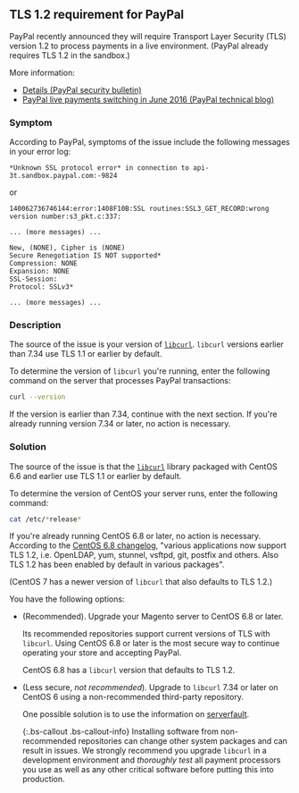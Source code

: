 ## TLS 1.2 requirement for PayPal

PayPal recently announced they will require Transport Layer Security (TLS) version 1.2 to process payments in a live environment. (PayPal already requires TLS 1.2 in the sandbox.)

More information:

*  [Details (PayPal security bulletin)](https://www.paypal.com/uk/webapps/mpp/ssl-security-update)
*  [PayPal live payments switching in June 2016 (PayPal technical blog)](https://medium.com/paypal-engineering/security-related-changes-required-to-avoid-service-disruption-82caf7778328#0422)

### Symptom

According to PayPal, symptoms of the issue include the following messages in your error log:

```text
*Unknown SSL protocol error* in connection to api-3t.sandbox.paypal.com:-9824
```

or

```text
140062736746144:error:1408F10B:SSL routines:SSL3_GET_RECORD:wrong version number:s3_pkt.c:337:

... (more messages) ...

New, (NONE), Cipher is (NONE)
Secure Renegotiation IS NOT supported*
Compression: NONE
Expansion: NONE
SSL-Session:
Protocol: SSLv3*

... (more messages) ...
```

### Description

The source of the issue is your version of [`libcurl`](https://curl.haxx.se/libcurl/c/CURLOPT_SSLVERSION.html). `libcurl` versions earlier than 7.34 use TLS 1.1 or earlier by default.

To determine the version of `libcurl` you're running, enter the following command on the server that processes PayPal transactions:

```bash
curl --version
```

If the version is earlier than 7.34, continue with the next section. If you're already running version 7.34 or later, no action is necessary.

### Solution

The source of the issue is that the [`libcurl`](https://curl.haxx.se/libcurl/c/CURLOPT_SSLVERSION.html) library packaged with CentOS 6.6 and earlier use TLS 1.1 or earlier by default.

To determine the version of CentOS your server runs, enter the following command:

```bash
cat /etc/*release*
```

If you're already running CentOS 6.8 or later, no action is necessary. According to the [CentOS 6.8 changelog](https://wiki.centos.org/Manuals/ReleaseNotes/CentOS6.8), "various applications now support TLS 1.2, i.e. OpenLDAP, yum, stunnel, vsftpd, git, postfix and others. Also TLS 1.2 has been enabled by default in various packages".

(CentOS 7 has a newer version of `libcurl` that also defaults to TLS 1.2.)

You have the following options:

*  (Recommended). Upgrade your Magento server to CentOS 6.8 or later.

   Its recommended repositories support current versions of TLS with `libcurl`. Using CentOS 6.8 or later is the most secure way to continue operating your store and accepting PayPal.

   CentOS 6.8 has a `libcurl` version that defaults to TLS 1.2.

*  (Less secure, *not recommended*). Upgrade to `libcurl` 7.34 or later on CentOS 6 using a non-recommended third-party repository.

   One possible solution is to use the information on [serverfault](http://serverfault.com/questions/321321/upgrade-curl-to-latest-on-centos).

   {:.bs-callout .bs-callout-info}
   Installing software from non-recommended repositories can change other system packages and can result in issues. We strongly recommend you upgrade `libcurl` in a development environment and *thoroughly test* all payment processors you use as well as any other critical software before putting this into production.
